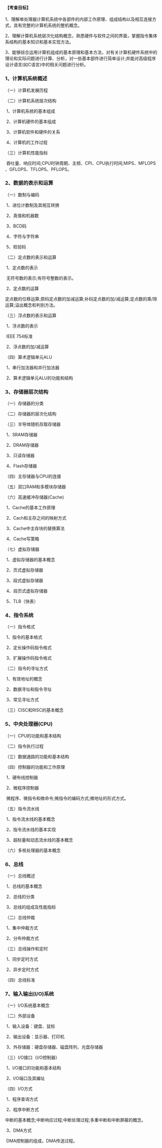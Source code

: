 #### 【考查目标】

​    1、理解单处理器计算机系统中各部件的内部工作原理、组成结构以及相互连接方式，具有完整的计算机系统的整机概念。

​    2、理解计算机系统层次化结构概念，熟悉硬件与软件之间的界面，掌握指令集体系结构的基本知识和基本实现方法。

​    3、能够综合运用计算机组成的基本原理和基本方法，对有关计算机硬件系统中的理论和实际问题进行计算、分析，对一些基本部件进行简单设计;并能对高级程序设计语言(如C语言)中的相关问题进行分析。

### 1、计算机系统概述

  （一）计算机发展历程

  （二）计算机系统层次结构

​      1、计算机系统的基本组成

​      2、计算机硬件的基本组成

​      3、计算机软件和硬件的关系

​      4、计算机的工作过程

  （三）计算机性能指标

​        吞吐量、响应时间;CPU时钟周期、主频、CPI、CPU执行时间;MIPS、MFLOPS 、GFLOPS、TFLOPS、PFLOPS。

### 2、数据的表示和运算

  （一）数制与编码

​      1、进位计数制及其相互转换

​      2、真值和机器数

​      3、BCD码

​      4、字符与字符串

​      5、校验码

  （二）定点数的表示和运算

​      1、定点数的表示

​         无符号数的表示;有符号整数的表示。

​      2、定点数的运算

​         定点数的位移运算;原码定点数的加减运算;补码定点数的加/减运算;定点数的乘/除运算;溢出概念和判别方法。

  （三）浮点数的表示和运算

​      1、浮点数的表示

​         IEEE 754标准

​      2、浮点数的加/减运算

  （四）算术逻辑单元ALU

​       1、串行加法器和并行加法器

​       2、算术逻辑单元ALU的功能和结构

### 3、存储器层次结构

  （一）存储器的分类

  （二）存储器的层次化结构

  （三）半导体随机存取存储器

​      1、SRAM存储器

​      2、DRAM存储器

​      3、只读存储器

​      4、Flash存储器

  （四）主存储器与CPU的连接

  （五）双口RAM和多模块存储器

  （六）高速缓冲存储器(Cache)

​      1、Cache的基本工作原理

​      2、Cach和主存之间的映射方式

​      3、Cache中主存块的替换算法

​      4、Cache写策略

  （七）虚拟存储器

​      1、虚拟存储器的基本概念

​      2、页式虚拟存储器

​      3、段式虚拟存储器

​      4、段页式虚拟存储器

​      5、TLB（快表）

### 4、指令系统

  （一）指令格式

​      1、指令的基本格式

​      2、定长操作码指令格式

​      3、扩展操作码指令格式

  （二）指令的寻址方式

​      1、有效地址的概念

​      2、数据寻址和指令寻址

​      3、常见寻址方式

  （三）CISC和RISC的基本概念

### 5、中央处理器(CPU)

  （一）CPU的功能和基本结构

  （二）指令执行过程

  （三）数据通路的功能和基本结构

  （四）控制器的功能和工作原理

​      1、硬布线控制器

​      2、微程序控制器

​          微程序、微指令和微命令;微指令的编码方式;微地址的形式方式。

  （五）指令流水线

​      1、指令流水线的基本概念

​      2、指令流水线的基本实现

​      3、超标量和动态流水线的基本概念

  （六）多核处理器的基本概念

### 6、总线

  （一）总线概述

​      1、总线的基本概念

​      2、总线的分类

​      3、总线的组成及性能指标

  （二）总线仲裁

​      1、集中仲裁方式

​      2、分布仲裁方式

  （三）总线操作和定时

​      1、同步定时方式

​      2、异步定时方式

  （四）总线标准

### 7、输入输出(I/O)系统

  （一）I/O系统基本概念

  （二）外部设备

​      1、输入设备：键盘、鼠标

​      2、输出设备：显示器、打印机

​      3、外存储器：硬盘存储器、磁盘阵列、光盘存储器

  （三）I/O接口（I/O控制器）

​      1、I/O接口的功能和基本结构

​      2、I/O端口及其编址

  （四）I/O方式

​      1、程序查询方式

​      2、程序中断方式

​          中断的基本概念;中断响应过程;中断处理过程;多重中断和中断屏蔽的概念。

​      3、DMA方式

​          DMA控制器的组成，DMA传送过程。